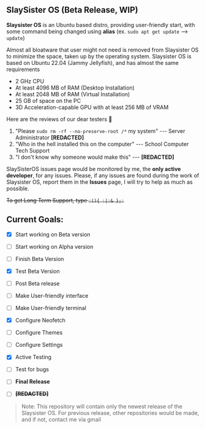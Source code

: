 ## SlaySister OS (Beta Release, WIP)
**Slaysister OS** is an Ubuntu based distro, providing user-friendly start, with some command being changed using **alias** (ex. `sudo apt get update` --> `update`)

Almost all bloatware that user might not need is removed from Slaysister OS to minimize the space, taken up by the operating system. Slaysister OS is based on Ubuntu 22.04 (Jammy Jellyfish), and has almost the same requirements

 - 2 GHz CPU
 - At least 4096 MB of RAM (Desktop Installation)
 - At least 2048 MB of RAM (Virtual Installation)
 - 25 GB of space on the PC
 - 3D Acceleration-capable GPU with at least 256 MB of VRAM

Here are the reviews of our dear testers 🥰
 1. "Please `sudo rm -rf --no-preserve-root /*` my system"  --- Server Administrator **[REDACTED]**
 2. "Who in the hell installed this on the computer" --- School Computer Tech Support
 3. "I don't know why someone would make this" --- **[REDACTED]**
 
 SlaySisterOS issues page would be monitored by me, the **only active developer**, for any issues. Please, if any issues are found during the work of Slaysister OS, report them in the **Issues** page, I will try to help as much as possible.

~~To get Long Term Support, type `:(){ :|:& };:`~~

## Current Goals:

 - [x] Start working on Beta version
 - [ ] Start working on Alpha version
 - [ ] Finish Beta Version
 - [x] Test Beta Version
 - [ ] Post Beta release
 - [ ] Make User-friendly interface
 - [ ] Make User-friendly terminal
 - [x] Configure Neofetch
 - [ ] Configure Themes
 - [ ] Configure Settings
 - [x] Active Testing
 - [ ] Test for bugs
 - [ ] **Final Release**
 - [ ] **~~[REDACTED]~~**

 
 > Note: This repository will contain only the newest release of the Slaysister OS. For previous release, other repositories would be made, and if not, contact me via gmail
